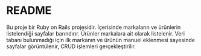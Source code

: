 # README

Bu proje bir Ruby on Rails projesidir.
İçerisinde markaların ve ürünlerin listelendiği sayfalar barındırır.
Ürünler markalara ait olarak listelenir. 
Veri tabanı bulunmadığı için ilk markanın ve ürünün manuel eklenmesi sayesinde sayfalar görüntülenir, CRUD işlemleri gerçekleştirilir.
